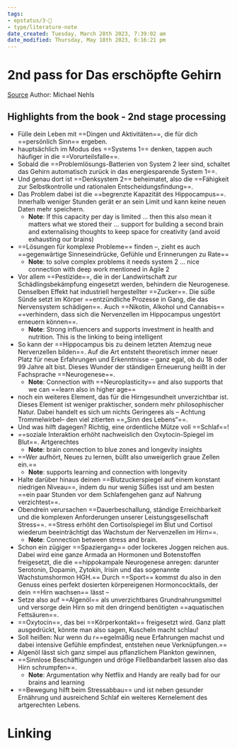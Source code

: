 ```yaml
---
tags: 
- epstatus/3-🌳
- type/literature-note
date_created: Tuesday, March 28th 2023, 7:39:02 am
date_modified: Thursday, May 18th 2023, 6:16:21 pm
---
```

# 2nd pass for Das erschöpfte Gehirn
[Source](https://www.blinkist.com/en/nc/reader/das-erschopfte-gehirn-de) Author: Michael Nehls

## Highlights from the book - 2nd stage processing
* Fülle dein Leben mit ==Dingen und Aktivitäten==, die für dich ==persönlich Sinn== ergeben.
* hauptsächlich im Modus des ==Systems 1== denken, tappen auch häufiger in die ==Vorurteilsfalle==.
* Sobald die ==Problemlösungs-Batterien von System 2 leer sind, schaltet das Gehirn automatisch zurück in das energiesparende System 1==.
* Und genau dort ist ==Denksystem 2== beheimatet, also die ==Fähigkeit zur Selbstkontrolle und rationalen Entscheidungsfindung==.
* Das Problem dabei ist die ==begrenzte Kapazität des Hippocampus==. Innerhalb weniger Stunden gerät er an sein Limit und kann keine neuen Daten mehr speichern.
  * **Note**: If this capacity per day is limited ... then this also mean it matters what we stored their ... support for building a second brain and externalising thoughts to keep space for creativity (and avoid exhausting our brains)
* ==Lösungen für komplexe Probleme== finden –, zieht es auch ==gegenwärtige Sinneseindrücke, Gefühle und Erinnerungen zu Rate==
  * **Note**: to solve complex problems it needs system 2 ... nice connection with deep work mentioned in Agile 2
* Vor allem ==Pestizide==, die in der Landwirtschaft zur Schädlingsbekämpfung eingesetzt werden, behindern die Neurogenese. Denselben Effekt hat industriell hergestellter ==Zucker==. Die süße Sünde setzt im Körper ==entzündliche Prozesse in Gang, die das Nervensystem schädigen==. Auch ==Nikotin, Alkohol und Cannabis== ==verhindern, dass sich die Nervenzellen im Hippocampus ungestört erneuern können==.
  * **Note**: Strong influencers and supports investment in health and nutrition. This is the linking to being intelligent
* So kann der ==Hippocampus bis zu deinem letzten Atemzug neue Nervenzellen bilden==. Auf die Art entsteht theoretisch immer neuer Platz für neue Erfahrungen und Erkenntnisse – ganz egal, ob du 18 oder 99 Jahre alt bist. Dieses Wunder der ständigen Erneuerung heißt in der Fachsprache ==Neurogenese==.
  * **Note**: Connection with ==Neuroplasticity== and also supports that we can ==learn also in higher age==
* noch ein weiteres Element, das für die Hirngesundheit unverzichtbar ist. Dieses Element ist weniger praktischer, sondern mehr philosophischer Natur. Dabei handelt es sich um nichts Geringeres als – Achtung Trommelwirbel– den viel zitierten ==„Sinn des Lebens“==.
* Und was hilft dagegen? Richtig, eine ordentliche Mütze voll ==Schlaf==!
* ==soziale Interaktion erhöht nachweislich den Oxytocin-Spiegel im Blut==. Artgerechtes
  * **Note**: brain connection to blue zones and longevity insights
* ==Wer aufhört, Neues zu lernen, büßt also unweigerlich graue Zellen ein.==
  * **Note**: supports learning and connection with longevity
* Halte darüber hinaus deinen ==Blutzuckerspiegel auf einem konstant niedrigen Niveau==, indem du nur wenig Süßes isst und am besten ==ein paar Stunden vor dem Schlafengehen ganz auf Nahrung verzichtest==.
* Obendrein verursachen ==Dauerbeschallung, ständige Erreichbarkeit und die komplexen Anforderungen unserer Leistungsgesellschaft Stress==. ==Stress erhöht den Cortisolspiegel im Blut und Cortisol wiederum beeinträchtigt das Wachstum der Nervenzellen im Hirn==.
  * **Note**: Connection between stress and brain.
* Schon ein zügiger ==Spaziergang== oder lockeres Joggen reichen aus. Dabei wird eine ganze Armada an Hormonen und Botenstoffen freigesetzt, die die ==hippokampale Neurogenese anregen: darunter Serotonin, Dopamin, Zytokin, Irisin und das sogenannte Wachstumshormon HGH.== Durch ==Sport== kommst du also in den Genuss eines perfekt dosierten körpereigenen Hormoncocktails, der dein ==Hirn wachsen== lässt –
* Setze also auf ==Algenöl== als unverzichtbares Grundnahrungsmittel und versorge dein Hirn so mit den dringend benötigten ==aquatischen Fettsäuren==.
* ==Oxytocin==, das bei ==Körperkontakt== freigesetzt wird. Ganz platt ausgedrückt, könnte man also sagen, Kuscheln macht schlau!
* Soll heißen: Nur wenn du r==egelmäßig neue Erfahrungen machst und dabei intensive Gefühle empfindest, entstehen neue Verknüpfungen.==
* Algenöl lässt sich ganz simpel aus pflanzlichem Plankton gewinnen,
* ==Sinnlose Beschäftigungen und dröge Fließbandarbeit lassen also das Hirn schrumpfen==.
  * **Note**: Argumentation why Netflix and Handy are really bad for our brains and learning
* ==Bewegung hilft beim Stressabbau== und ist neben gesunder Ernährung und ausreichend Schlaf ein weiteres Kernelement des artgerechten Lebens.
# Linking


